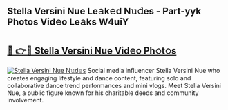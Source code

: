 ## Stella Versini Nue Le𝚊k𝚎d N𝚞𝚍es - Part-yyk Photos Vid𝚎o Le𝚊ks W4uiY

# <h2><a href="http://fb7h73.evod.top/?m=Stella+Versini+Nue">🔗 👉🔴 Stella Versini Nue Vid𝚎o Ph𝚘t𝚘s</a></h2>

[![Stella Versini Nue N𝚞d𝚎s](https://i.imgur.com/8V9OHl7.gif)](http://fb7h73.evod.top/?m=Stella+Versini+Nue)
Social media influencer Stella Versini Nue who creates engaging lifestyle and dance content, featuring solo and collaborative dance trend performances and mini vlogs. Meet Stella Versini Nue, a public figure known for his charitable deeds and community involvement. 
